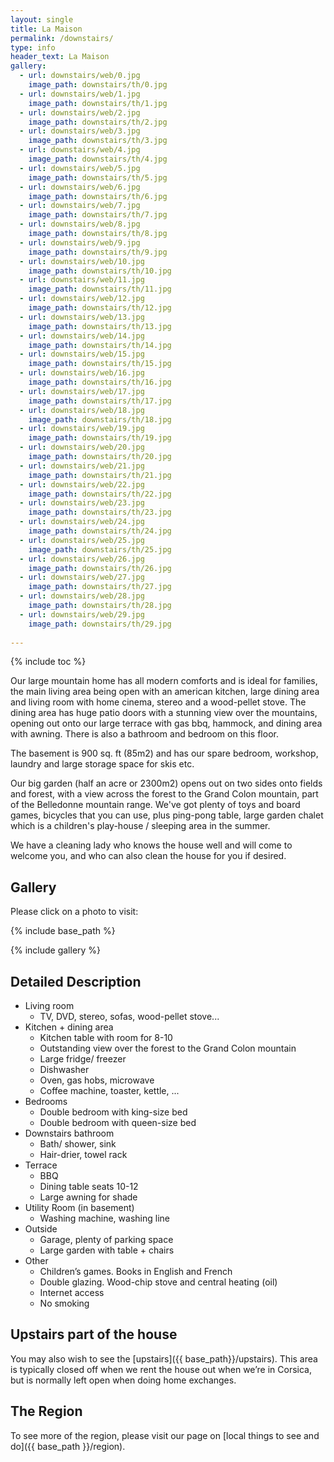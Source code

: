 ```yaml
---
layout: single
title: La Maison
permalink: /downstairs/
type: info
header_text: La Maison
gallery:
  - url: downstairs/web/0.jpg
    image_path: downstairs/th/0.jpg
  - url: downstairs/web/1.jpg
    image_path: downstairs/th/1.jpg
  - url: downstairs/web/2.jpg
    image_path: downstairs/th/2.jpg
  - url: downstairs/web/3.jpg
    image_path: downstairs/th/3.jpg
  - url: downstairs/web/4.jpg
    image_path: downstairs/th/4.jpg
  - url: downstairs/web/5.jpg
    image_path: downstairs/th/5.jpg
  - url: downstairs/web/6.jpg
    image_path: downstairs/th/6.jpg
  - url: downstairs/web/7.jpg
    image_path: downstairs/th/7.jpg
  - url: downstairs/web/8.jpg
    image_path: downstairs/th/8.jpg
  - url: downstairs/web/9.jpg
    image_path: downstairs/th/9.jpg
  - url: downstairs/web/10.jpg
    image_path: downstairs/th/10.jpg
  - url: downstairs/web/11.jpg
    image_path: downstairs/th/11.jpg
  - url: downstairs/web/12.jpg
    image_path: downstairs/th/12.jpg
  - url: downstairs/web/13.jpg
    image_path: downstairs/th/13.jpg
  - url: downstairs/web/14.jpg
    image_path: downstairs/th/14.jpg
  - url: downstairs/web/15.jpg
    image_path: downstairs/th/15.jpg
  - url: downstairs/web/16.jpg
    image_path: downstairs/th/16.jpg
  - url: downstairs/web/17.jpg
    image_path: downstairs/th/17.jpg
  - url: downstairs/web/18.jpg
    image_path: downstairs/th/18.jpg
  - url: downstairs/web/19.jpg
    image_path: downstairs/th/19.jpg
  - url: downstairs/web/20.jpg
    image_path: downstairs/th/20.jpg
  - url: downstairs/web/21.jpg
    image_path: downstairs/th/21.jpg
  - url: downstairs/web/22.jpg
    image_path: downstairs/th/22.jpg
  - url: downstairs/web/23.jpg
    image_path: downstairs/th/23.jpg
  - url: downstairs/web/24.jpg
    image_path: downstairs/th/24.jpg
  - url: downstairs/web/25.jpg
    image_path: downstairs/th/25.jpg
  - url: downstairs/web/26.jpg
    image_path: downstairs/th/26.jpg
  - url: downstairs/web/27.jpg
    image_path: downstairs/th/27.jpg
  - url: downstairs/web/28.jpg
    image_path: downstairs/th/28.jpg
  - url: downstairs/web/29.jpg
    image_path: downstairs/th/29.jpg
  
---
```


{% include toc %}

Our large mountain home has all modern comforts and is ideal for
families, the main living area being open with an american kitchen,
large dining area and living room with home cinema, stereo and a
wood-pellet stove. The dining area has huge patio doors with a
stunning view over the mountains, opening out onto our large terrace
with gas bbq, hammock, and dining area with awning. There is also a
bathroom and bedroom on this floor.

The basement is 900 sq. ft (85m2) and has our spare bedroom, workshop,
laundry and large storage space for skis etc.

Our big garden (half an acre or 2300m2) opens out on two sides onto
fields and forest, with a view across the forest to the Grand Colon
mountain, part of the Belledonne mountain range. We've got plenty of
toys and board games, bicycles that you can use, plus ping-pong table,
large garden chalet which is a children's play-house / sleeping area
in the summer.

We have a cleaning lady who knows the house well and will come to
welcome you, and who can also clean the house for you if desired.

## Gallery

Please click on a photo to visit:

{% include base_path %}

{% include gallery %}

## Detailed Description

* Living room
  * TV, DVD, stereo, sofas, wood-pellet stove...
* Kitchen + dining area
  * Kitchen table with room for 8-10
  * Outstanding view over the forest to the Grand Colon mountain
  * Large fridge/ freezer
  * Dishwasher
  * Oven, gas hobs, microwave
  * Coffee machine, toaster, kettle, ...
* Bedrooms
  * Double bedroom with king-size bed
  * Double bedroom with queen-size bed
* Downstairs bathroom
  * Bath/ shower, sink
  * Hair-drier, towel rack
* Terrace
  * BBQ
  * Dining table seats 10-12
  * Large awning for shade
* Utility Room (in basement)
  * Washing machine, washing line
* Outside
  * Garage, plenty of parking space
  * Large garden with table + chairs
* Other
  * Children’s games. Books in English and French
  * Double glazing. Wood-chip stove and central heating (oil) 
  * Internet access
  * No smoking

## Upstairs part of the house

You may also wish to see the [upstairs]({{ base_path}}/upstairs). This area is typically closed off when we rent the house
out when we’re in Corsica, but is normally left open when doing home
exchanges. 

## The Region

To see more of the region, please visit our page on [local things to
see and do]({{ base_path }}/region).
